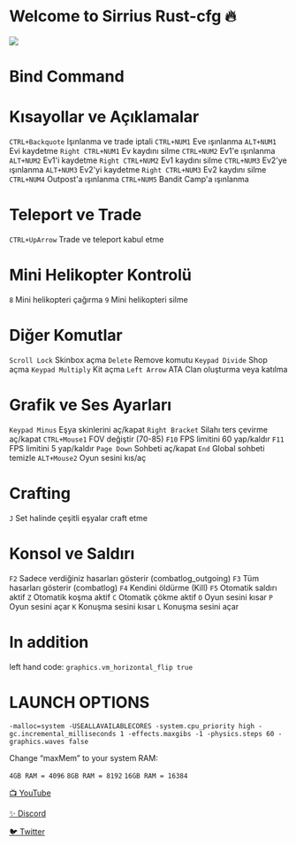 # Welcome to Sirrius Rust-cfg 🔥

![](https://media3.giphy.com/media/Fbi8P0yE3YF4J4zcl3/giphy.gif?cid=790b7611539c1842ca3f362e517528059542d0948e3fc434&rid=giphy.gif&ct=g)


# Bind Command

# Kısayollar ve Açıklamalar

`CTRL+Backquote` Işınlanma ve trade iptali
`CTRL+NUM1` Eve ışınlanma
`ALT+NUM1` Evi kaydetme
`Right CTRL+NUM1` Ev kaydını silme
`CTRL+NUM2` Ev1'e ışınlanma
`ALT+NUM2` Ev1'i kaydetme
`Right CTRL+NUM2` Ev1 kaydını silme
`CTRL+NUM3` Ev2'ye ışınlanma
`ALT+NUM3` Ev2'yi kaydetme
`Right CTRL+NUM3` Ev2 kaydını silme
`CTRL+NUM4` Outpost'a ışınlanma
`CTRL+NUM5` Bandit Camp'a ışınlanma

# Teleport ve Trade
`CTRL+UpArrow` Trade ve teleport kabul etme

# Mini Helikopter Kontrolü
`8` Mini helikopteri çağırma
`9` Mini helikopteri silme

# Diğer Komutlar
`Scroll Lock` Skinbox açma
`Delete` Remove komutu
`Keypad Divide` Shop açma
`Keypad Multiply` Kit açma
`Left Arrow` ATA Clan oluşturma veya katılma

# Grafik ve Ses Ayarları
`Keypad Minus` Eşya skinlerini aç/kapat
`Right Bracket` Silahı ters çevirme aç/kapat
`CTRL+Mouse1` FOV değiştir (70-85)
`F10` FPS limitini 60 yap/kaldır
`F11` FPS limitini 5 yap/kaldır
`Page Down` Sohbeti aç/kapat
`End` Global sohbeti temizle
`ALT+Mouse2` Oyun sesini kıs/aç

# Crafting
`J` Set halinde çeşitli eşyalar craft etme

# Konsol ve Saldırı
`F2` Sadece verdiğiniz hasarları gösterir (combatlog_outgoing)
`F3` Tüm hasarları gösterir (combatlog)
`F4` Kendini öldürme (Kill)
`F5` Otomatik saldırı aktif
`Z` Otomatik koşma aktif
`C` Otomatik çökme aktif
`O` Oyun sesini kısar
`P` Oyun sesini açar
`K` Konuşma sesini kısar
`L` Konuşma sesini açar

# In addition
left hand code: `graphics.vm_horizontal_flip true`

# LAUNCH OPTIONS

`-malloc=system -USEALLAVAILABLECORES -system.cpu_priority high -gc.incremental_milliseconds 1 -effects.maxgibs -1 -physics.steps 60 -graphics.waves false`

Change “maxMem” to your system RAM:

`4GB RAM = 4096`
`8GB RAM = 8192`
`16GB RAM = 16384`



[📺 YouTube](https://www.youtube.com/channel/UCEKm5HWa_NcVglsMKdMHQcQ)

[✨ Discord](https://discord.gg/YtzDYncHVp)

[🐦 Twitter](https://twitter.com/ssefacelebi)
